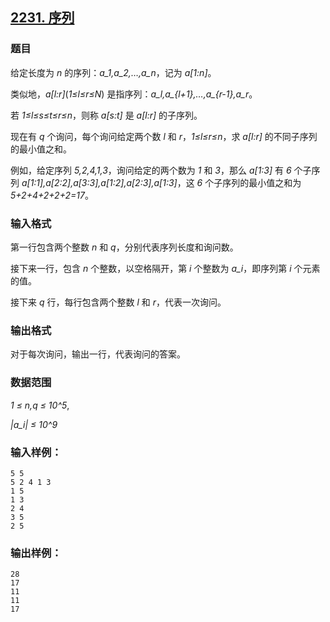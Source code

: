 ## [2231. 序列](https://www.acwing.com/problem/content/2233/)

### 题目

给定长度为 *n* 的序列：*a_1,a_2,…,a_n*，记为 *a[1:n]*。

类似地，*a[l:r]*(*1≤l≤r≤N*) 是指序列：*a_l,a_{l+1},…,a_{r-1},a_r*。

若 *1≤l≤s≤t≤r≤n*，则称 *a[s:t]* 是 *a[l:r]* 的子序列。

现在有 *q* 个询问，每个询问给定两个数 *l* 和 *r*，*1≤l≤r≤n*，求 *a[l:r]* 的不同子序列的最小值之和。

例如，给定序列 *5,2,4,1,3*，询问给定的两个数为 *1* 和 *3*，那么 *a[1:3]* 有 *6* 个子序列 *a[1:1],a[2:2],a[3:3],a[1:2],a[2:3],a[1:3]*，这 *6* 个子序列的最小值之和为 *5+2+4+2+2+2=17*。

### 输入格式

第一行包含两个整数 *n* 和 *q*，分别代表序列长度和询问数。

接下来一行，包含 *n* 个整数，以空格隔开，第 *i* 个整数为 *a_i*，即序列第 *i* 个元素的值。

接下来 *q* 行，每行包含两个整数 *l* 和 *r*，代表一次询问。

### 输出格式

对于每次询问，输出一行，代表询问的答案。

### 数据范围

*1 ≤ n,q ≤ 10^5*,

*|a_i| ≤ 10^9*

### 输入样例：

```
5 5
5 2 4 1 3
1 5
1 3
2 4
3 5
2 5
```

### 输出样例：

```
28
17
11
11
17
```
